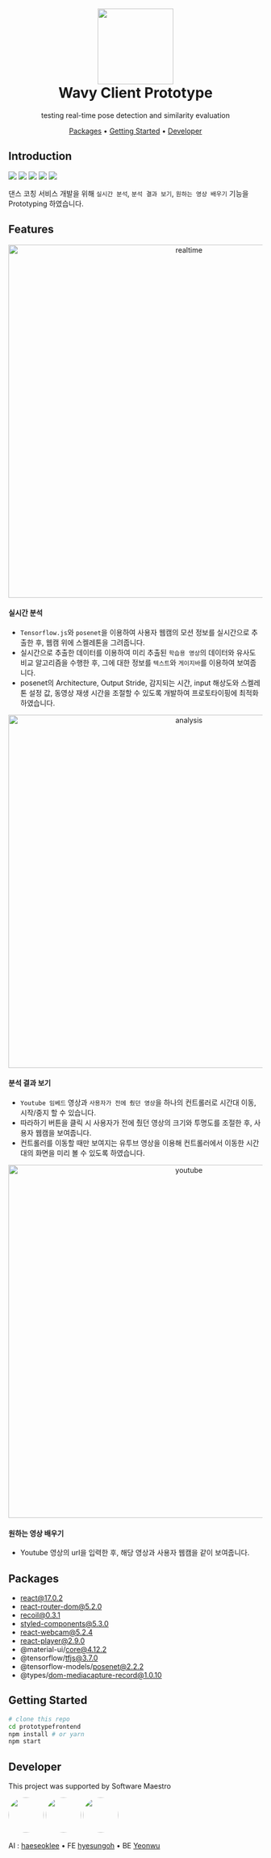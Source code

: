 <div align=center>

<h1> 
<img width="150px" src="https://user-images.githubusercontent.com/26461307/127677346-8bb6ca31-1d6c-4786-92d0-95ed98b15f0e.png"/> <br/>
Wavy Client Prototype </h1>

<p>testing real-time pose detection and similarity evaluation</p>
</div>

<div align="center">
  <a href="#packages">Packages</a> •
  <a href="#getting-started">Getting Started</a> •
  <a href="#developer">Developer</a>
</div>

## Introduction

<div align="left">

<img src="https://img.shields.io/badge/React-61DAFB?style=flat-square&logo=React&logoColor=black"/>

<img src="https://img.shields.io/badge/TypeScript-3178C6?style=flat-square&logo=TypeScript&logoColor=white"/>

<img src="https://img.shields.io/badge/Tensorflow.js-FF6F00?style=flat-square&logo=TensorFlow&logoColor=white"/>

<img src="https://img.shields.io/badge/MaterialUI-0081CB?style=flat-square&logo=Material-UI&logoColor=white"/>

<img src="https://img.shields.io/badge/StyledComponents-DB7093?style=flat-square&logo=styled-components&logoColor=white"/>

</div>

댄스 코칭 서비스 개발을 위해 `실시간 분석`, `분석 결과 보기`, `원하는 영상 배우기` 기능을 Prototyping 하였습니다.

## Features

<div align="center">

<img width="700" alt="realtime" src="https://user-images.githubusercontent.com/26461307/128743077-d18d7f84-8699-478e-ab39-4bf5568952a5.png">

</div>

#### 실시간 분석

-   `Tensorflow.js`와 `posenet`을 이용하여 사용자 웹캠의 모션 정보를 실시간으로 추출한 후, 웹캠 위에 스켈레톤을 그려줍니다.
-   실시간으로 추출한 데이터를 이용하여 미리 추출된 `학습용 영상`의 데이터와 유사도 비교 알고리즘을 수행한 후, 그에 대한 정보를 `텍스트`와 `게이지바`를 이용하여 보여줍니다.
-   posenet의 Architecture, Output Stride, 감지되는 시간, input 해상도와 스켈레톤 설정 값, 동영상 재생 시간을 조절할 수 있도록 개발하여 프로토타이핑에 최적화하였습니다.

<div align="center">

<img width="700" alt="analysis" src="https://user-images.githubusercontent.com/26461307/128743083-45c2288d-5e8f-47dc-aac8-9ca6c5cc7266.png">

</div>

#### 분석 결과 보기

-   `Youtube 임베드` 영상과 `사용자가 전에 췄던 영상`을 하나의 컨트롤러로 시간대 이동, 시작/중지 할 수 있습니다.
-   따라하기 버튼을 클릭 시 사용자가 전에 췄던 영상의 크기와 투명도를 조절한 후, 사용자 웹캠을 보여줍니다.
-   컨트롤러를 이동할 때만 보여지는 유투브 영상을 이용해 컨트롤러에서 이동한 시간대의 화면을 미리 볼 수 있도록 하였습니다.

<div align="center">

<img width="700" alt="youtube" src="https://user-images.githubusercontent.com/26461307/128743095-0c7c1432-207f-4e2a-a50b-b0a8e7533d82.jpeg">

</div>

#### 원하는 영상 배우기

-   Youtube 영상의 url을 입력한 후, 해당 영상과 사용자 웹캠을 같이 보여줍니다.

## Packages

-   react@17.0.2
-   react-router-dom@5.2.0
-   recoil@0.3.1
-   styled-components@5.3.0
-   react-webcam@5.2.4
-   react-player@2.9.0
-   @material-ui/core@4.12.2
-   @tensorflow/tfjs@3.7.0
-   @tensorflow-models/posenet@2.2.2
-   @types/dom-mediacapture-record@1.0.10

## Getting Started

```bash
# clone this repo
cd prototypefrontend
npm install # or yarn
npm start
```

## Developer

This project was supported by Software Maestro

<div align="left">

 <img src="https://avatars.githubusercontent.com/u/20268101?v=4" width="70px" style="border-radius:50%" />

 <img src="https://avatars.githubusercontent.com/u/26461307?v=4" width="70px" style="border-radius:50%" />

 <img src="https://avatars.githubusercontent.com/u/61102178?v=4" width="70px" style="border-radius:50%" />

</div>

AI : [haeseoklee](https://github.com/haeseoklee) • FE [hyesungoh](https://github.com/hyesungoh) • BE [Yeonwu](https://github.com/Yeonwu)
